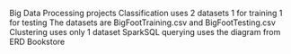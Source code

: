Big Data Processing projects
Classification uses 2 datasets 1 for training 1 for testing
The datasets are BigFootTraining.csv and BigFootTesting.csv
Clustering uses only 1 dataset
SparkSQL querying uses the diagram from ERD Bookstore
